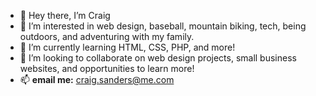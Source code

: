 - 👋 Hey there, I’m Craig
- 👀 I’m interested in web design, baseball, mountain biking, tech, being outdoors, and adventuring with my family.
- 🌱 I’m currently learning HTML, CSS, PHP, and more! 
- 💞️ I’m looking to collaborate on web design projects, small business websites, and opportunities to learn more!
- 📫  **email me:** craig.sanders@me.com 

<!---
craigsanders22/craigsanders22 is a ✨ special ✨ repository because its `README.md` (this file) appears on your GitHub profile.
You can click the Preview link to take a look at your changes.
--->

